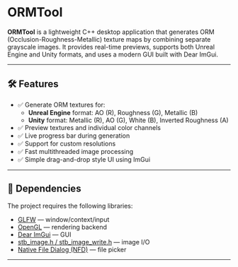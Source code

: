 # ORMTool

**ORMTool** is a lightweight C++ desktop application that generates ORM (Occlusion-Roughness-Metallic) texture maps by combining separate grayscale images. It provides real-time previews, supports both Unreal Engine and Unity formats, and uses a modern GUI built with Dear ImGui.

---

## 🛠 Features

- ✅ Generate ORM textures for:
  - **Unreal Engine** format: AO (R), Roughness (G), Metallic (B)
  - **Unity** format: Metallic (R), AO (G), White (B), Inverted Roughness (A)
- ✅ Preview textures and individual color channels
- ✅ Live progress bar during generation
- ✅ Support for custom resolutions
- ✅ Fast multithreaded image processing
- ✅ Simple drag-and-drop style UI using ImGui

---


## 🧱 Dependencies

The project requires the following libraries:

- [GLFW](https://www.glfw.org/) — window/context/input
- [OpenGL](https://www.opengl.org/) — rendering backend
- [Dear ImGui](https://github.com/ocornut/imgui) — GUI
- [stb_image.h / stb_image_write.h](https://github.com/nothings/stb) — image I/O
- [Native File Dialog (NFD)](https://github.com/mlabbe/nativefiledialog) — file picker

---

